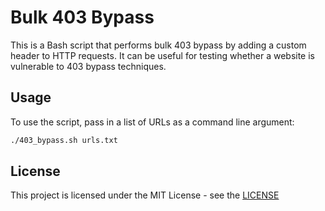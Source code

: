 # Bulk 403 Bypass

This is a Bash script that performs bulk 403 bypass by adding a custom header to HTTP requests. It can be useful for testing whether a website is vulnerable to 403 bypass techniques.

## Usage

To use the script, pass in a list of URLs as a command line argument:

```bash
./403_bypass.sh urls.txt
```

## License

This project is licensed under the MIT License - see the [LICENSE](LICENSE)
